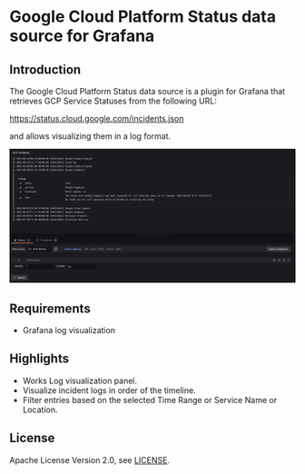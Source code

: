 # Google Cloud Platform Status data source for Grafana

## Introduction

The Google Cloud Platform Status data source is a plugin for Grafana that retrieves GCP Service Statuses from the following URL:

https://status.cloud.google.com/incidents.json

and allows visualizing them in a log format.

![Screenshot](https://github.com/arabian9ts/arabian9ts-gcpstatus-datasource/raw/main/docs/screenshot.jpg)


## Requirements

- Grafana log visualization


## Highlights

- Works Log visualization panel.
- Visualize incident logs in order of the timeline.
- Filter entries based on the selected Time Range or Service Name or Location.


## License

Apache License Version 2.0, see [LICENSE](https://github.com/arabian9ts/arabian9ts-gcpstatus-datasource/blob/main/LICENSE).
